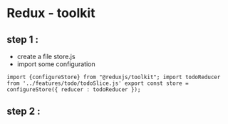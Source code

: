 # Redux - toolkit

## step 1 :
- create a file store.js
- import some configuration
 
``
import {configureStore} from "@reduxjs/toolkit";
import todoReducer from '../features/todo/todoSlice.js'
export const store = configureStore({
reducer : todoReducer
});
 ``
##  step 2 : 
